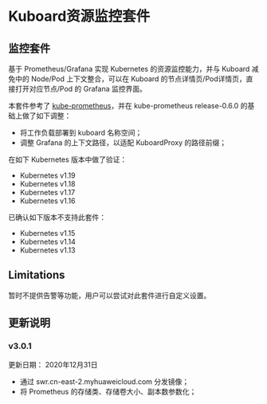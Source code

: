 # Kuboard资源监控套件

## 监控套件

基于 Prometheus/Grafana 实现 Kubernetes 的资源监控能力，并与 Kuboard 减免中的 Node/Pod 上下文整合，可以在 Kuboard 的节点详情页/Pod详情页，直接打开对应节点/Pod 的 Grafana 监控界面。

本套件参考了 [kube-prometheus](https://github.com/prometheus-operator/kube-prometheus)，并在 kube-prometheus release-0.6.0 的基础上做了如下调整：
* 将工作负载部署到 kuboard 名称空间；
* 调整 Grafana 的上下文路径，以适配 KuboardProxy 的路径前缀；

在如下 Kubernetes 版本中做了验证：
* Kubernetes v1.19
* Kubernetes v1.18
* Kubernetes v1.17
* Kubernetes v1.16

已确认如下版本不支持此套件：
* Kubernetes v1.15
* Kubernetes v1.14
* Kubernetes v1.13

## Limitations

暂时不提供告警等功能，用户可以尝试对此套件进行自定义设置。


## 更新说明

### v3.0.1

更新日期： 2020年12月31日

* 通过 swr.cn-east-2.myhuaweicloud.com 分发镜像；
* 将 Prometheus 的存储类、存储卷大小、副本数参数化；
